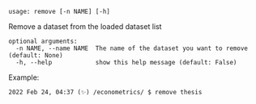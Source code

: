 ```
usage: remove [-n NAME] [-h]
```

Remove a dataset from the loaded dataset list

```
optional arguments:
  -n NAME, --name NAME  The name of the dataset you want to remove (default: None)
  -h, --help            show this help message (default: False)
```

Example:
```
2022 Feb 24, 04:37 (✨) /econometrics/ $ remove thesis
```
